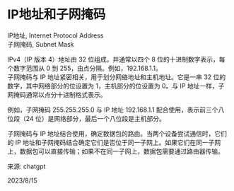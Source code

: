 # IP地址和子网掩码

IP地址, Internet Protocol Address  
子网掩码, Subnet Mask  

IPv4（IP 版本 4）地址由 32 位组成，并通常以四个 8 位的十进制数字表示，每个数字范围从 0 到 255，由点分隔。例如，192.168.1.1。  
子网掩码与 IP 地址紧密相关，用于划分网络地址和主机地址。它是一串 32 位的数字，其中网络部分的位设置为 1，主机部分的位设置为 0。与 IP 地址一样，子网掩码通常以点分十进制格式表示。  

例如，子网掩码 255.255.255.0 与 IP 地址 192.168.1.1 配合使用，表示前三个八位段（24 位）是网络部分，最后一个八位段是主机部分。  

子网掩码与 IP 地址结合使用，确定数据包的路由。当两个设备尝试通信时，它们的 IP 地址和子网掩码结合确定它们是否位于同一子网上。如果它们在同一子网上，数据包可以直接传输；如果不在同一子网上，数据包需要通过路由器传输。  


来源: chatgpt  


2023/8/15  
